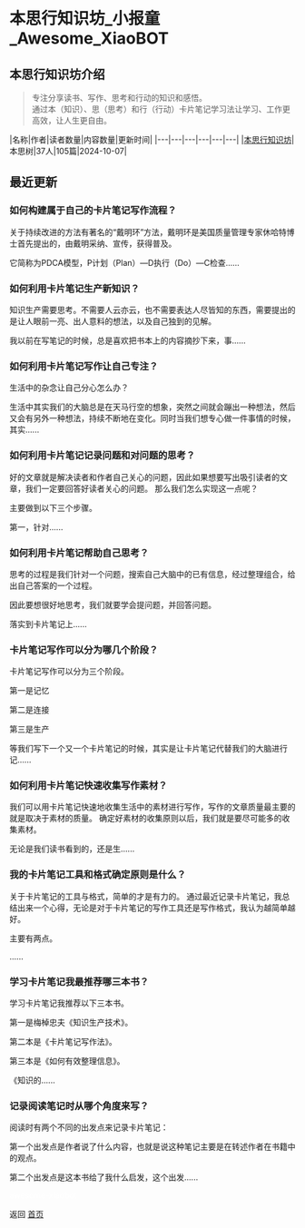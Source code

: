 # 本思行知识坊_小报童_Awesome_XiaoBOT

## 本思行知识坊介绍
> 专注分享读书、写作、思考和行动的知识和感悟。    
通过本（知识）、思（思考）和行（行动）卡片笔记学习法让学习、工作更高效，让人生更自由。  
  


|名称|作者|读者数量|内容数量|更新时间|
|---|---|---|---|---|---|
|[本思行知识坊](https://xiaobot.net/p/haizhilan0423?refer=0b133df9-27dc-423b-8101-639049001c13)|本思树|37人|105篇|2024-10-07|

## 最近更新
### 如何构建属于自己的卡片笔记写作流程？

关于持续改进的方法有著名的“戴明环”方法，戴明环是美国质量管理专家休哈特博士首先提出的，由戴明采纳、宣传，获得普及。

它简称为PDCA模型，P计划（Plan）—D执行（Do）—C检查......

### 如何利用卡片笔记生产新知识？

知识生产需要思考。不需要人云亦云，也不需要表达人尽皆知的东西，需要提出的是让人眼前一亮、出人意料的想法，以及自己独到的见解。

我以前在写笔记的时候，总是喜欢把书本上的内容摘抄下来，事......

### 如何利用卡片笔记写作让自己专注？

生活中的杂念让自己分心怎么办？

生活中其实我们的大脑总是在天马行空的想象，突然之间就会蹦出一种想法，然后又会有另外一种想法，持续不断地在变化。同时当我们想专心做一件事情的时候，其实......

### 如何利用卡片笔记记录问题和对问题的思考？

好的文章就是解决读者和作者自己关心的问题，因此如果想要写出吸引读者的文章，我们一定要回答好读者关心的问题。 那么我们怎么实现这一点呢？

主要做到以下三个步骤。

第一，针对......

### 如何利用卡片笔记帮助自己思考？

思考的过程是我们针对一个问题，搜索自己大脑中的已有信息，经过整理组合，给出自己答案的一个过程。

因此要想很好地思考，我们就要学会提问题，并回答问题。

落实到卡片笔记上......

### 卡片笔记写作可以分为哪几个阶段？

卡片笔记写作可以分为三个阶段。

第一是记忆

第二是连接

第三是生产

等我们写下一个又一个卡片笔记的时候，其实是让卡片笔记代替我们的大脑进行记......

### 如何利用卡片笔记快速收集写作素材？

我们可以用卡片笔记快速地收集生活中的素材进行写作，写作的文章质量最主要的就是取决于素材的质量。 确定好素材的收集原则以后，我们就是要尽可能多的收集素材。

无论是我们读书看到的，还是生......

### 我的卡片笔记工具和格式确定原则是什么？

关于卡片笔记的工具与格式，简单的才是有力的。 通过最近记录卡片笔记，我总结出来一个心得，无论是对于卡片笔记的写作工具还是写作格式，我认为越简单越好。

主要有两点。

......

### 学习卡片笔记我最推荐哪三本书？

学习卡片笔记我推荐以下三本书。

第一是梅棹忠夫《知识生产技术》。

第二本是《卡片笔记写作法》。

第三本是《如何有效整理信息》。

《知识的......

### 记录阅读笔记时从哪个角度来写？

阅读时有两个不同的出发点来记录卡片笔记：

第一个出发点是作者说了什么内容，也就是说这种笔记主要是在转述作者在书籍中的观点。

第二个出发点是这本书给了我什么启发，这个出发......


<a href="https://github.com/Reno9527/awesome-xiaobot" style="color: white; text-decoration: none;">awesome-xiaobot</a>

返回 [首页](../README.md)
